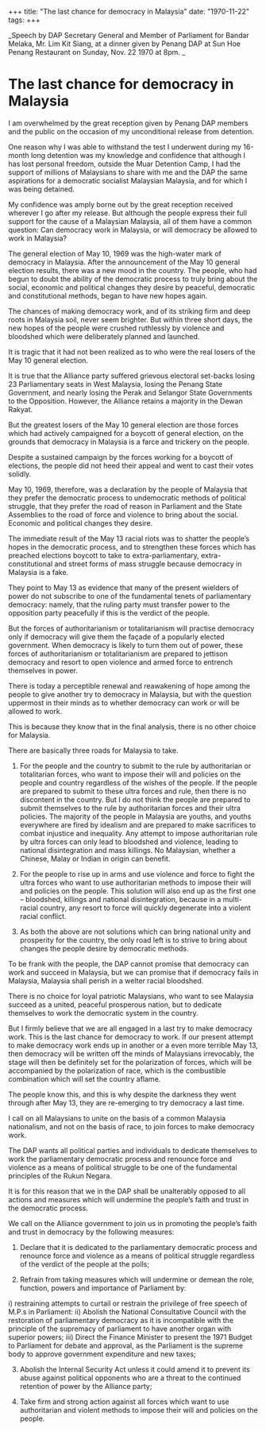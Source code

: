 +++ 
title: "The last chance for democracy in Malaysia"
date: "1970-11-22"
tags:
+++

_Speech by DAP Secretary General and Member of Parliament for Bandar Melaka, Mr. Lim Kit Siang, at a dinner given by Penang DAP at Sun Hoe Penang Restaurant on Sunday, Nov. 22 1970 at 8pm. 
_
# The last chance for democracy in Malaysia

I am overwhelmed by the great reception given by Penang DAP members and the public on the occasion of my unconditional release from detention. 

One reason why I was able to withstand the test I underwent during my 16-month long detention was my knowledge and confidence that although I has lost personal freedom, outside the Muar Detention Camp, I had the support of millions of Malaysians to share with me and the DAP the same aspirations for a democratic socialist Malaysian Malaysia, and for which I was being detained.</u>

My confidence was amply borne out by the great reception received wherever I go after my release. But although the people express their full support for the cause of a Malaysian Malaysia, all of them have a common question: Can democracy work in Malaysia, or will democracy be allowed to work in Malaysia? 

The general election of May 10, 1969 was the high-water mark of democracy in Malaysia. After the announcement of the May 10 general election results, there was a new mood in the country. The people, who had begun to doubt the ability of the democratic process to truly bring about the social, economic and political changes they desire by peaceful, democratic and constitutional methods, began to have new hopes again. 

The chances of making democracy work, and of its striking firm and deep roots in Malaysia soil, never seem brighter. But within three short days, the new hopes of the people were crushed ruthlessly by violence and bloodshed which were deliberately planned and launched. 

It is tragic that it had not been realized as to who were the real losers of the May 10 general election. 

It is true that the Alliance party suffered grievous electoral set-backs losing 23 Parliamentary seats in West Malaysia, losing the Penang State Government, and nearly losing the Perak and Selangor State Governments to the Opposition. However, the Alliance retains a majority in the Dewan Rakyat. 

But the greatest losers of the May 10 general election are those forces which had actively campaigned for a boycott of general election, on the grounds that democracy in Malaysia is a farce and trickery on the people. 

Despite a sustained campaign by the forces working for a boycott of elections, the people did not heed their appeal and went to cast their votes solidly. 

May 10, 1969, therefore, was a declaration by the people of Malaysia that they prefer the democratic process to undemocratic methods of political struggle, that they prefer the road of reason in Parliament and the State Assemblies to the road of force and violence to bring about the social. Economic and political changes they desire. 

The immediate result of the May 13 racial riots was to shatter the people’s hopes in the democratic process, and to strengthen these forces which has preached elections boycott to take to extra-parliamentary, extra-constitutional and street forms of mass struggle because democracy in Malaysia is a fake. 

They point to May 13 as evidence that many of the present wielders of power do not subscribe to one of the fundamental tenets of parliamentary democracy: namely, that the ruling party must transfer power to the opposition party peacefully if this is the verdict of the people. 

But the forces of authoritarianism or totalitarianism will practise democracy only if democracy will give them the façade of a popularly elected government. When democracy is likely to turn them out of power, these forces of authoritarianism or totalitarianism are prepared to jettison democracy and resort to open violence and armed force to entrench themselves in power. 

There is today a perceptible renewal and reawakening of hope among the people to give another try to democracy in Malaysia, but with the question uppermost in their minds as to whether democracy can work or will be allowed to work. 

This is because they know that in the final analysis, there is no other choice for Malaysia.    

There are basically three roads for Malaysia to take. 

1.	For the people and the country to submit to the rule by authoritarian or totalitarian forces, who want to impose their will and policies on the people and country regardless of the wishes of the people. If the people are prepared to submit to these ultra forces and rule, then there is no discontent in the country. But I do not think the people are prepared to submit themselves to the rule by authoritarian forces and their ultra policies. 
The majority of the people in Malaysia are youths, and youths everywhere are fired by idealism and are prepared to make sacrifices to combat injustice and inequality. 
Any attempt to impose authoritarian rule by ultra forces can only lead to bloodshed and violence, leading to national disintegration and mass killings. No Malaysian, whether a Chinese, Malay or Indian in origin can benefit. 
  
2.	For the people to rise up in arms and use violence and force to fight the ultra forces who want to use authoritarian methods to impose their will and policies on the people. 
This solution will also end up as the first one – bloodshed, killings and national disintegration, because in a multi-racial country, any resort to force will quickly degenerate into a violent racial conflict. 

3.	As both the above are not solutions which can bring national unity and prosperity for the country, the only road left is to strive to bring about changes the people desire by democratic methods. 

To be frank with the people, the DAP cannot promise that democracy can work and succeed in Malaysia, but we can promise that if democracy fails in Malaysia, Malaysia shall perish in a welter racial bloodshed. 

There is no choice for loyal patriotic Malaysians, who want to see Malaysia succeed as a united, peaceful prosperous nation, but to dedicate themselves to work the democratic system in the country. 

But I firmly believe that we are all engaged in a last try to make democracy work. This is the last chance for democracy to work. If our present attempt to make democracy work ends up in another or a even more terrible May 13, then democracy will be written off the minds of Malaysians irrevocably, the stage will then be definitely set for the polarization of forces, which will be accompanied by the polarization of race, which is the combustible combination which will set the country aflame. 

The people know this, and this is why despite the darkness they went through after May 13, they are re-emerging to try democracy a last time. 

I call on all Malaysians to unite on the basis of a common Malaysia nationalism, and not on the basis of race, to join forces to make democracy work. 

The DAP wants all political parties and individuals to dedicate themselves to work the parliamentary democratic process and renounce force and violence as a means of political struggle to be one of the fundamental principles of the Rukun Negara. 

It is for this reason that we in the DAP shall be unalterably opposed to all actions and measures which will undermine the people’s faith and trust in the democratic process. 

We call on the Alliance government to join us in promoting the people’s faith and trust in democracy by the following measures: 

1.	Declare that it is dedicated to the parliamentary democratic process and renounce force and violence as a means of political struggle regardless of the verdict of the people at the polls; 

2.	Refrain from taking measures which will undermine or demean the role, function, powers and importance of Parliament by: 

i) restraining attempts to curtail or restrain the privilege of free speech of M.P.s in Parliament: 
ii) Abolish the National Consultative Council with the restoration of parliamentary democracy as it is incompatible with the principle of the supremacy of parliament to have another organ with superior powers;
iii) Direct the Finance Minister to present the 1971 Budget to Parliament for debate and approval, as the Parliament is the supreme body to approve government expenditure and new taxes;  

3.	Abolish the Internal Security Act unless it could amend it to prevent its abuse against political opponents who are a threat to the continued retention of power by the Alliance party; 

4.	Take firm and strong action against all forces which want to use authoritarian and violent methods to impose their will and policies on the people.     
 
